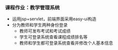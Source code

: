 ### 课程作业：教学管理系统
- 运用jsp+servlet，前端界面采用easy-ui构造
- 分为教师和学生两种身份登录
  - 教师可发布考试和考试成绩
  - 学生可登录系统查看课程成绩排名等
  - 教师和学生都可登录系统查看并修改个人基本信息
 
